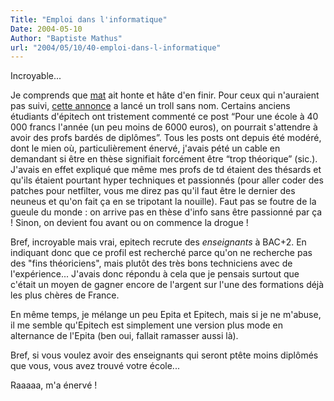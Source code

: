 ```yaml
---
Title: "Emploi dans l'informatique"
Date: 2004-05-10
Author: "Baptiste Mathus"
url: "2004/05/10/40-emploi-dans-l-informatique"
---
```




Incroyable...

Je comprends que
[mat](http://totalementcretin.apinc.org/blog/2004/05/05/12-vivapitech "Totalement Crétin")
ait honte et hâte d'en finir. Pour ceux qui n'auraient pas suivi, [cette
annonce](http://forum.clubic.com/forum2.php3?config=&post=2010&cat=21&cache=cache&sondage=&owntopic=0&p=1&trash=&subcat=)
a lancé un troll sans nom. Certains anciens étudiants d'épitech ont
tristement commenté ce post “Pour une école à 40 000 francs l'année (un
peu moins de 6000 euros), on pourrait s'attendre à avoir des profs
bardés de diplômes”. Tous les posts ont depuis été modéré, dont le mien
où, particulièrement énervé, j'avais pété un cable en demandant si être
en thèse signifiait forcément être “trop théorique” (sic.). J'avais en
effet expliqué que même mes profs de td étaient des thésards et qu'ils
étaient pourtant hyper techniques et passionnés (pour aller coder des
patches pour netfilter, vous me direz pas qu'il faut être le dernier des
neuneus et qu'on fait ça en se tripotant la nouille). Faut pas se foutre
de la gueule du monde : on arrive pas en thèse d'info sans être
passionné par ça ! Sinon, on devient fou avant ou on commence la drogue
!

Bref, incroyable mais vrai, epitech recrute des *enseignants* à BAC+2.
En indiquant donc que ce profil est recherché parce qu'on ne recherche
pas des "fins théoriciens", mais plutôt des très bons techniciens avec
de l'expérience... J'avais donc répondu à cela que je pensais surtout
que c'était un moyen de gagner encore de l'argent sur l'une des
formations déjà les plus chères de France.

En même temps, je mélange un peu Epita et Epitech, mais si je ne
m'abuse, il me semble qu'Epitech est simplement une version plus mode en
alternance de l'Epita (ben oui, fallait ramasser aussi là).

Bref, si vous voulez avoir des enseignants qui seront ptête moins
diplômés que vous, vous avez trouvé votre école...

Raaaaa, m'a énervé !

